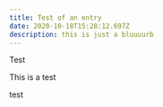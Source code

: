 ```yaml
---
title: Test of an entry
date: 2020-10-18T15:28:12.697Z
description: this is just a bluuuurb
---
```

Test





This is a test



test